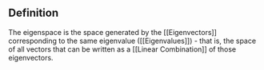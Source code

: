 ## Definition
The eigenspace is the space generated by the [[Eigenvectors]] corresponding to the same eigenvalue ([[Eigenvalues]]) - that is, the space of all vectors that can be written as a [[Linear Combination]] of those eigenvectors. 